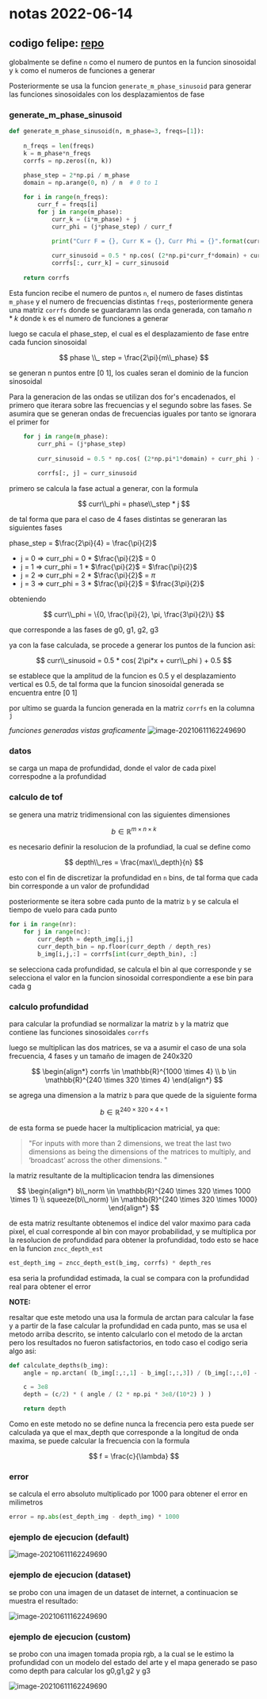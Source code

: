 # notas 2022-06-14

## codigo felipe: [repo](https://github.com/felipegb94/ToFSim)


globalmente se define `n` como el numero de puntos en la funcion sinosoidal y `k` como el numeros de funciones a generar

Posteriormente se usa la funcion `generate_m_phase_sinusoid` para generar las funciones sinosoidales con los desplazamientos de fase

### generate_m_phase_sinusoid

```python
def generate_m_phase_sinusoid(n, m_phase=3, freqs=[1]):
	
	n_freqs = len(freqs)
	k = m_phase*n_freqs
	corrfs = np.zeros((n, k))

	phase_step = 2*np.pi / m_phase
	domain = np.arange(0, n) / n  # 0 to 1
	
	for i in range(n_freqs):
		curr_f = freqs[i]
		for j in range(m_phase):
			curr_k = (i*m_phase) + j
			curr_phi = (j*phase_step) / curr_f

			print("Curr F = {}, Curr K = {}, Curr Phi = {}".format(curr_f, curr_k, curr_phi))
			
			curr_sinusoid = 0.5 * np.cos( (2*np.pi*curr_f*domain) + curr_phi ) + 0.5 
			corrfs[:, curr_k] = curr_sinusoid
	
	return corrfs
```

Esta funcion recibe el numero de puntos `n`, el numero de fases distintas `m_phase` y el numero de frecuencias distintas `freqs`, posteriormente genera una matriz `corrfs` donde se guardaramn las onda generada, con tamaño $n * k$ donde `k` es el numero de funciones a generar

luego se cacula el phase_step, el cual es el desplazamiento de fase entre cada funcion sinosoidal

$$
phase  \\_ step = \frac{2\pi}{m\\_phase}
$$

se generan n puntos entre [0 1], los cuales seran el dominio de la funcion sinosoidal

Para la generacion de las ondas se utilizan dos for's encadenados, el primero que iterara sobre las frecuencias y el segundo sobre las fases. Se asumira que se generan ondas de frecuencias iguales por tanto se ignorara el primer for


```python
    for j in range(m_phase):
        curr_phi = (j*phase_step) 
        
        curr_sinusoid = 0.5 * np.cos( (2*np.pi*1*domain) + curr_phi ) + 0.5 
        
        corrfs[:, j] = curr_sinusoid
```

primero se calcula la fase actual a generar, con la formula

$$
curr\\_phi = phase\\_step * j
$$

de tal forma que para el caso de 4 fases distintas se generaran las siguientes fases

phase_step = $\frac{2\pi}{4} = \frac{\pi}{2}$

- j = 0 => curr_phi = 0 * $\frac{\pi}{2}$ = 0
- j = 1 => curr_phi = 1 * $\frac{\pi}{2}$ = $\frac{\pi}{2}$
- j = 2 => curr_phi = 2 * $\frac{\pi}{2}$ = $\pi$
- j = 3 => curr_phi = 3 * $\frac{\pi}{2}$ = $\frac{3\pi}{2}$

obteniendo 

$$
curr\\_phi = \{0, \frac{\pi}{2}, \pi, \frac{3\pi}{2}\}
$$

que corresponde a las fases de g0, g1, g2, g3

ya con la fase calculada, se procede a generar los puntos de la funcion asi:

$$
curr\\_sinusoid = 0.5 * cos( 2\pi*x + curr\\_phi ) + 0.5
$$

se establece que la amplitud de la funcion es 0.5 y el desplazamiento vertical es 0.5, de tal forma que la funcion sinosoidal generada se encuentra entre [0 1]

por ultimo se guarda la funcion generada en la matriz `corrfs` en la columna `j`

*funciones generadas vistas graficamente*
![image-20210611162249690](images/function_example.png)

### datos

se carga un mapa de profundidad, donde el valor de cada pixel correspodne a la profundidad

### calculo de tof

se genera una matriz tridimensional con las siguientes dimensiones

$$
b \in \mathbb{R}^{m \times n \times k}
$$

es necesario definir la resolucion de la profundiad, la cual se define como

$$
depth\\_res = \frac{max\\_depth}{n}
$$

esto con el fin de discretizar la profundidad en `n` bins, de tal forma que cada bin corresponde a un valor de profundidad

posteriormente se itera sobre cada punto de la matriz `b` y se calcula el tiempo de vuelo para cada punto

```python
for i in range(nr):
    for j in range(nc):
        curr_depth = depth_img[i,j]
        curr_depth_bin = np.floor(curr_depth / depth_res)
        b_img[i,j,:] = corrfs[int(curr_depth_bin), :]
```

se selecciona cada profundidad, se calcula el bin al que corresponde y se selecciona el valor en la funcion sinosoidal correspondiente a ese bin para cada g


### calculo profundidad

para calcular la profundiad se normalizar la matriz  `b` y la matriz que contiene las funciones sinosoidales  `corrfs`

luego se multiplican las dos matrices, se va a asumir el caso de una sola frecuencia, 4 fases y un tamaño de imagen de 240x320

$$
\begin{align*}
corrfs \in \mathbb{R}^{1000 \times 4} \\
b \in \mathbb{R}^{240 \times 320 \times 4}
\end{align*}
$$

se agrega una dimension a la matriz  `b` para que quede de la siguiente forma

$$
b \in \mathbb{R}^{240 \times 320 \times 4 \times 1}
$$

de esta forma se puede hacer la multiplicacion matricial, ya que:

>"For inputs with more than 2 dimensions, we treat the last two dimensions as being the dimensions of the matrices to multiply, and ‘broadcast’ across the other dimensions. "

la matriz resultante de la multiplicacion tendra las dimensiones

$$
\begin{align*}
b\\_norm \in \mathbb{R}^{240 \times 320 \times 1000 \times 1} \\
squeeze(b\\_norm) \in \mathbb{R}^{240 \times 320 \times 1000}
\end{align*}
$$

de esta matriz resultante obtenemos el indice del valor maximo para cada pixel, el cual corresponde al bin con mayor probabilidad, y se multiplica por la resolucion de profundidad para obtener la profundidad, todo esto se hace en la funcion `zncc_depth_est`


```python
est_depth_img = zncc_depth_est(b_img, corrfs) * depth_res
```

esa seria la profundidad estimada, la cual se compara con la profundidad real para obtener el error


**NOTE:**

resaltar que este metodo una usa la formula de arctan para calcular la fase y a partir de la fase calcular la profundidad en cada punto, mas se usa el metodo arriba descrito, se intento calcularlo con el metodo de la arctan pero los resultados no fueron satisfactorios, en todo caso el codigo seria algo asi:

```python
def calculate_depths(b_img):
	angle = np.arctan( (b_img[:,:,1] - b_img[:,:,3]) / (b_img[:,:,0] - b_img[:,:,2]) ) 

	c = 3e8
	depth = (c/2) * ( angle / (2 * np.pi * 3e8/(10*2) ) )

	return depth
```

Como en este metodo no se define nunca la frecencia pero esta puede ser calculada ya que el max_depth que corresponde a la longitud de onda maxima, se puede calcular la frecuencia con la formula

$$
f = \frac{c}{\lambda}
$$




### error

se calcula el erro absoluto multiplicado por 1000 para obtener el error en milimetros

```python
error = np.abs(est_depth_img - depth_img) * 1000
```


### ejemplo de ejecucion (default)

![image-20210611162249690](images/execution_example.png)


### ejemplo de ejecucion (dataset)

se probo con una imagen de un dataset de internet, a continuacion se muestra el resultado:

![image-20210611162249690](images/execution_dataset.png)


### ejemplo de ejecucion (custom)

se probo con una imagen tomada propia rgb, a la cual se le estimo la profundidad con un modelo del estado del arte y el mapa generado se paso como depth para calcular los g0,g1,g2 y g3

![image-20210611162249690](images/yo.png)











